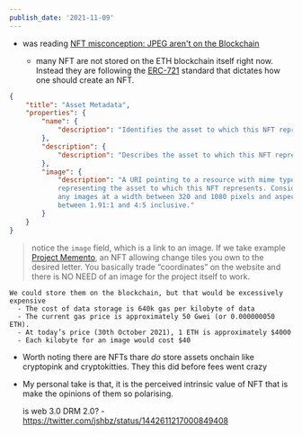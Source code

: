 ```yaml
---
publish_date: '2021-11-09'
---
```

-  was reading [NFT misconception: JPEG aren't on the Blockchain](https://erickhun.com/posts/nft-misconception-image-arent-on-blockchains/)

    - many NFT are not stored on the ETH blockchain itself right now. Instead they are following the [ERC-721](https://eips.ethereum.org/EIPS/eip-721#implementations)  standard that dictates how one should create an NFT.

```json
{
    "title": "Asset Metadata",
    "properties": {
        "name": {
            "description": "Identifies the asset to which this NFT represents"
        },
        "description": {
            "description": "Describes the asset to which this NFT represents"
        },
        "image": {
            "description": "A URI pointing to a resource with mime type image/* 
            representing the asset to which this NFT represents. Consider making 
            any images at a width between 320 and 1080 pixels and aspect ratio 
            between 1.91:1 and 4:5 inclusive."
        }
    }
}
```

>  notice the `image` field, which is a link to an image. If we take example [Project Memento](https://project-memento.com/), an NFT allowing change tiles you own to the desired letter. You basically trade “coordinates” on the website and there is NO NEED of an image for the project itself to work.
```
We could store them on the blockchain, but that would be excessively expensive 
  - The cost of data storage is 640k gas per kilobyte of data 
  - The current gas price is approximately 50 Gwei (or 0.000000050 ETH).
  - At today’s price (30th October 2021), 1 ETH is approximately $4000 
  - Each kilobyte for an image would cost $40
```

- Worth noting there are NFTs thare _do_ store assets onchain like cryptopink and cryptokitties. They this did before fees went crazy

- My personal take is that, it is the perceived intrinsic value of NFT that is make the opinions of them so polarising. 
   
   is web 3.0 DRM 2.0? - https://twitter.com/jshbz/status/1442611217000849408
   

